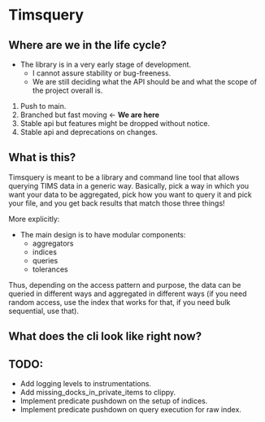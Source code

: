 
# Timsquery

## Where are we in the life cycle?

- The library is in a very early stage of development.
    - I cannot assure stability or bug-freeness.
    - We are still deciding what the API should be and what the scope of the project overall is.

1. Push to main.
2. Branched but fast moving <- **We are here**
3. Stable api but features might be dropped without notice.
4. Stable api and deprecations on changes.

## What is this?

Timsquery is meant to be a library and command line tool that allows querying TIMS data in a generic way.
Basically, pick a way in which you want your data to be aggregated, pick how you want to query it and pick
your file, and you get back results that match those three things!

More explicitly:
- The main design is to have modular components:
    - aggregators
    - indices 
    - queries
    - tolerances

Thus, depending on the access pattern and purpose, the data can be queried in
different ways and aggregated in different ways (if you need random
access, use the index that works for that, if you need bulk
sequential, use that).

## What does the cli look like right now?


##  TODO:

- Add logging levels to instrumentations.
- Add missing_docks_in_private_items to clippy.
- Implement predicate pushdown on the setup of indices.
- Implement predicate pushdown on query execution for raw index.
